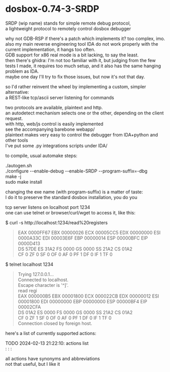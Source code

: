
# dosbox-0.74-3-SRDP

SRDP (wip name) stands for simple remote debug protocol,    
a lightweight protocol to remotely control dosbox debugger

why not GDB-RSP if there's a patch which implements it? too complex, imo.    
also my main reverse engineering tool IDA do not work properly with the current implementation, it hangs too often.    
GDB support for x86 real mode is a bit lacking, to say the least.    
then there's ghidra: I'm not too familiar with it, but judging from the few tests I made,
it requires too much setup, and it also has the same hanging problem as IDA.    
maybe one day I'll try to fix those issues, but now it's not that day.

so I'd rather reinvent the wheel by implementing a custom, simpler alternative:      
a REST-like tcp/ascii server listening for commands

two protocols are available, plaintext and http.       
an autodetect mechanism selects one or the other, depending on the client request.      
with http, web/js control is easily implemented       
see the accompanying barebone webapp/      
plaintext makes very easy to control the debugger from IDA+python and other tools      
I've put some .py integrations scripts under IDA/

to compile, usual automake steps:

./autogen.sh    
./configure --enable-debug --enable-SRDP --program-suffix=-dbg    
make -j     
sudo make install       

changing the exe name (with program-suffix) is a matter of taste:       
I do it to preserve the standard dosbox installation, you do you

tcp server listens on localhost port 1234       
one can use telnet or browser/curl/wget to access it, like this:

$ curl -s http://localhost:1234/read%20registers       
> EAX 0000FF67 EBX 00000026 ECX 00005CC5 EDX 00000000 ESI 0000A33C EDI 00003E6F EBP 00000014 ESP 00000BFC EIP 0000D413       
DS 57DE ES 31A2 FS 0000 GS 0000 SS 21A2 CS 01A2        
CF 0 ZF 0 SF 0 OF 0 AF 0 PF 1 DF 0 IF 1 TF 0        

$ telnet localhost 1234      
>Trying 127.0.0.1...     
>Connected to localhost.      
>Escape character is '^]'.   
read regi      
>EAX 000000B5 EBX 00001800 ECX 000022CB EDX 00000012 ESI 00001800 EDI 00000000 EBP 00000000 ESP 00000BF4 EIP 00002CFA      
>DS 01A2 ES 0000 FS 0000 GS 0000 SS 21A2 CS 01A2      
>CF 0 ZF 1 SF 0 OF 0 AF 0 PF 1 DF 0 IF 1 TF 0       
>Connection closed by foreign host.       

here's a list of currently supported actions:

TODO 2024-02-13 21:22:10: actions list       
:	:	:	        

all actions have synonyms and abbreviations        
not that useful, but I like it      
